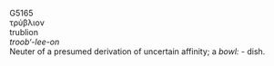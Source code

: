 <body>
  <p>G5165<br>  τρύβλιον  <br> trublion  <br><i>troob‘-lee-on </i><br>Neuter of a presumed derivation of uncertain affinity; a <i>bowl:</i> - dish.<br></p>
 </body>